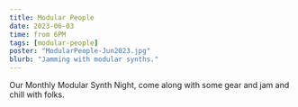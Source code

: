 ```yaml
---
title: Modular People
date: 2023-06-03
time: from 6PM
tags: [modular-people]
poster: "ModularPeople-Jun2023.jpg"
blurb: "Jamming with modular synths."
---
```


Our Monthly Modular Synth Night, come along with some gear and jam and chill with folks.